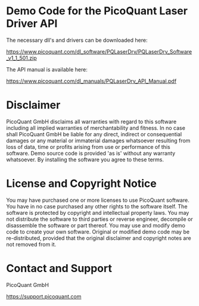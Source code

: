 # Demo Code for the PicoQuant Laser Driver API

The necessary dll's and drivers can be downloaded here:

https://www.picoquant.com/dl_software/PQLaserDrv/PQLaserDrv_Software_v1_1_501.zip

The API manual is available here:

https://www.picoquant.com/dl_manuals/PQLaserDrv_API_Manual.pdf

# Disclaimer

PicoQuant GmbH disclaims all warranties with regard to this software including
all implied warranties of merchantability and fitness. In no case shall
PicoQuant GmbH be liable for any direct, indirect or consequential damages or
any material or immaterial damages whatsoever resulting from loss of data, time
or profits arising from use or performance of this software.
Demo source code is provided 'as is' without any warranty whatsoever.
By installing the software you agree to these terms.

# License and Copyright Notice

You may have purchased one or more licenses to use PicoQuant software.
You have in no case purchased any other rights to the software itself.
The software is protected by copyright and intellectual property laws.
You may not distribute the software to third parties or reverse engineer,
decompile or disassemble the software or part thereof. You may use and modify
demo code to create your own software. Original or modified demo code may be
re-distributed, provided that the original disclaimer and copyright notes are not
removed from it.


# Contact and Support

PicoQuant GmbH 

https://support.picoquant.com
